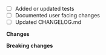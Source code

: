 - [ ] Added or updated tests
- [ ] Documented user facing changes
- [ ] Updated CHANGELOG.md

<!-- Link to related issues this PR resolves, e.g. "Resolves #236"-->

**Changes**

<!-- Detail the changes in behaviour this PR introduces. -->

**Breaking changes**

<!-- Are existing use cases affected and require changes when upgrading? 
If so, describe the necessary changes in UPGRADE.md. -->
